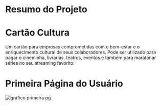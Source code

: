 # Resumo do Projeto


# Cartão Cultura
Um cartão para empresas comprometidas com o bem-estar e o enriquecimento cultural de seus colaboradores.
Pode ser utilizado para pagar o cineminha, livrarias, teatros, eventos e também para maratonar séries no seu streaming favorito.

#  Primeira Página do Usuário
![gráfico primeira pg](https://i.imgur.com/gRmHKiS.png)

